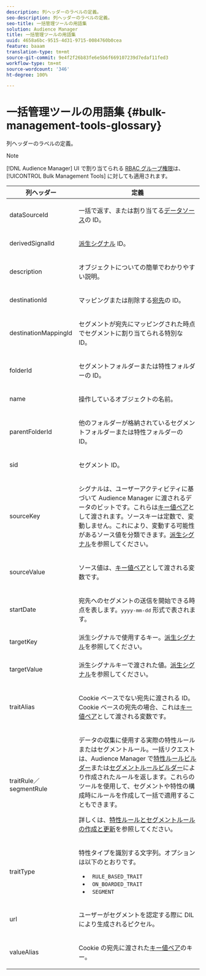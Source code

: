 ```yaml
---
description: 列ヘッダーのラベルの定義。
seo-description: 列ヘッダーのラベルの定義。
seo-title: 一括管理ツールの用語集
solution: Audience Manager
title: 一括管理ツールの用語集
uuid: 4658a6bc-9515-4d31-9715-0084760b0cea
feature: baaam
translation-type: tm+mt
source-git-commit: 9e4f2f26b83fe6e5b6f669107239d7edaf11fed3
workflow-type: tm+mt
source-wordcount: '346'
ht-degree: 100%

---
```



# 一括管理ツールの用語集 {#bulk-management-tools-glossary}

列ヘッダーのラベルの定義。

<!-- 

<p>r_bulk_glossary.xml </p>

 -->

>[!NOTE]
>
>[!DNL Audience Manager] UI で割り当てられる [RBAC グループ権限](../../features/administration/administration-overview.md)は、[!UICONTROL Bulk Management Tools] に対しても適用されます。

<table id="table_2C2BC2FB3EFC443C9A5AE18EFC6FABFD"> 
 <thead> 
  <tr> 
   <th colname="col1" class="entry"> 列ヘッダー </th> 
   <th colname="col2" class="entry"> 定義 </th> 
  </tr> 
 </thead>
 <tbody> 
  <tr> 
   <td colname="col1"> <p> <span class="term"> dataSourceId</span> </p> </td> 
   <td colname="col2"> <p>一括で返す、または割り当てる<a href="../../features/datasources-list-and-settings.md#data-sources-list-and-settings">データソース</a>の ID。 </p> </td> 
  </tr> 
  <tr> 
   <td colname="col1"> <p> <span class="term"> derivedSignalId</span> </p> </td> 
   <td colname="col2"> <p><a href="../../features/derived-signals.md">派生シグナル</a> ID。 </p> </td> 
  </tr> 
  <tr> 
   <td colname="col1"> <p> <span class="term">description</span> </p> </td> 
   <td colname="col2"> <p>オブジェクトについての簡単でわかりやすい説明。 </p> </td> 
  </tr> 
  <tr> 
   <td colname="col1"> <p> <span class="term"> destinationId</span> </p> </td> 
   <td colname="col2"> <p>マッピングまたは削除する<a href="../../features/destinations/destinations.md">宛先</a>の ID。 </p> </td> 
  </tr> 
  <tr> 
   <td colname="col1"> <p> <span class="term"> destinationMappingId</span> </p> </td> 
   <td colname="col2"> <p>セグメントが宛先にマッピングされた時点でセグメントに割り当てられる特別な ID。 </p> </td> 
  </tr> 
  <tr> 
   <td colname="col1"> <p> <span class="term"> folderId</span> </p> </td> 
   <td colname="col2"> <p>セグメントフォルダーまたは特性フォルダーの ID。 </p> </td> 
  </tr> 
  <tr> 
   <td colname="col1"> <p> <span class="term"> name</span> </p> </td> 
   <td colname="col2"> <p>操作しているオブジェクトの名前。 </p> </td> 
  </tr> 
  <tr> 
   <td colname="col1"> <p> <span class="term"> parentFolderId</span> </p> </td> 
   <td colname="col2"> <p>他のフォルダーが格納されているセグメントフォルダーまたは特性フォルダーの ID。 </p> </td> 
  </tr> 
  <tr> 
   <td colname="col1"> <p> <span class="term"> sid</span> </p> </td> 
   <td colname="col2"> <p>セグメント ID。 </p> </td> 
  </tr> 
  <tr> 
   <td colname="col1"> <p> <span class="term"> sourceKey</span> </p> </td> 
   <td colname="col2"> <p>シグナルは、ユーザーアクティビティに基づいて <span class="keyword">Audience Manager</span> に渡されるデータのビットです。これらは<a href="../../reference/key-value-pairs-explained.md">キー値ペア</a>として渡されます。ソースキーは定数で、変動しません。これにより、変動する可能性があるソース値を分類できます。<a href="../../features/derived-signals.md">派生シグナル</a>を参照してください。 </p> </td> 
  </tr> 
  <tr> 
   <td colname="col1"> <p> <span class="term"> sourceValue</span> </p> </td> 
   <td colname="col2"> <p>ソース値は、<a href="../../reference/key-value-pairs-explained.md">キー値ペア</a>として渡される変数です。 </p> </td> 
  </tr> 
  <tr> 
   <td colname="col1"> <p> <span class="term"> startDate</span> </p> </td> 
   <td colname="col2"> <p>宛先へのセグメントの送信を開始できる時点を表します。<tt>yyyy-mm-dd</tt> 形式で表されます。 </p> </td> 
  </tr> 
  <tr> 
   <td colname="col1"> <p> <span class="term"> targetKey</span> </p> </td> 
   <td colname="col2">派生シグナルで使用するキー。<a href="../../features/derived-signals.md">派生シグナル</a>を参照してください。 </td> 
  </tr> 
  <tr> 
   <td colname="col1"> <p> <span class="term"> targetValue</span> </p> </td> 
   <td colname="col2"> <p>派生シグナルキーで渡された値。<a href="../../features/derived-signals.md">派生シグナル</a>を参照してください。 </p> </td> 
  </tr> 
  <tr> 
   <td colname="col1"> <p> <span class="term"> traitAlias</span> </p> </td> 
   <td colname="col2"> <p>Cookie ベースでない宛先に渡される ID。Cookie ベースの宛先の場合、これは<a href="../../reference/key-value-pairs-explained.md">キー値ペア</a>として渡される変数です。 </p> </td> 
  </tr> 
  <tr> 
   <td colname="col1"> <p> <span class="term"> traitRule／segmentRule</span> </p> </td> 
   <td colname="col2"> <p>データの収集に使用する実際の特性ルールまたはセグメントルール。一括リクエストは、<span class="keyword">Audience Manager</span> で<a href="../../features/traits/about-trait-builder.md">特性ルールビルダー</a>または<a href="../../features/segments/segment-builder.md">セグメントルールビルダー</a>により作成されたルールを返します。これらのツールを使用して、セグメントや特性の構成時にルールを作成して一括で適用することもできます。 </p> <p>詳しくは、<a href="../../reference/bulk-management-tools/bulk-rules.md">特性ルールとセグメントルールの作成と更新</a>を参照してください。 </p> </td> 
  </tr> 
  <tr> 
   <td colname="col1"> <p> <span class="term"> traitType</span> </p> </td> 
   <td colname="col2"> <p>特性タイプを識別する文字列。オプションは以下のとおりです。 </p> 
    <ul id="ul_AB5B4F87B14241DCBBE44B0B7BD4EF72"> 
     <li id="li_21F9412CDDC64FAA888C6542E284C436"> <code> RULE_BASED_TRAIT</code> </li> 
     <li id="li_5A5EA9A1EC5C45C991875EBBE7979A5A"> <code> ON_BOARDED_TRAIT </code> </li> 
     <li id="li_F38B58ADE3324E97A71E3F94F11945BE"> <code> SEGMENT</code> </li> 
    </ul> </td> 
  </tr> 
  <tr> 
   <td colname="col1"> <p> <span class="term"> url</span> </p> </td> 
   <td colname="col2"> <p>ユーザーがセグメントを認定する際に DIL により生成されるピクセル。 </p> </td> 
  </tr> 
  <tr> 
   <td colname="col1"> <p> <span class="term"> valueAlias</span> </p> </td> 
   <td colname="col2"> <p>Cookie の宛先に渡された<a href="../../reference/key-value-pairs-explained.md">キー値ペア</a>のキー。 </p> </td> 
  </tr> 
 </tbody> 
</table>

